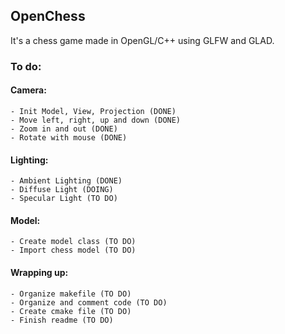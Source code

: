 ## OpenChess 

It's a chess game made in OpenGL/C++ using GLFW and GLAD.

### To do:

#### Camera:
    - Init Model, View, Projection (DONE)
    - Move left, right, up and down (DONE)
    - Zoom in and out (DONE)
    - Rotate with mouse (DONE)

#### Lighting:
    - Ambient Lighting (DONE)
    - Diffuse Light (DOING)
    - Specular Light (TO DO)

#### Model:
    - Create model class (TO DO)
    - Import chess model (TO DO)

#### Wrapping up:
    - Organize makefile (TO DO)
    - Organize and comment code (TO DO)
    - Create cmake file (TO DO)
    - Finish readme (TO DO)